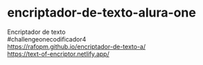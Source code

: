 # encriptador-de-texto-alura-one
Encriptador de texto
<br>
#challengeonecodificador4
<br>
https://rafopm.github.io/encriptador-de-texto-a/
<br>
https://text-of-encriptor.netlify.app/
